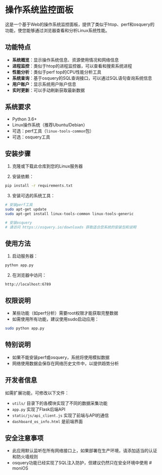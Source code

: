 # 操作系统监控面板

这是一个基于Web的操作系统监控面板，提供了类似于htop、perf和osquery的功能，使您能够通过浏览器查看和分析Linux系统性能。

## 功能特点

- **系统概览**：显示操作系统信息、资源使用情况和网络信息
- **进程监控**：类似于htop的进程监控器，可以查看和搜索系统进程
- **性能分析**：类似于perf top的CPU性能分析工具
- **系统查询**：基于osquery的SQL查询接口，可以通过SQL语句查询系统信息
- **用户账户**：显示系统用户账户信息
- **实时更新**：可以手动刷新获取最新数据

## 系统要求

- Python 3.6+
- Linux操作系统（推荐Ubuntu/Debian）
- 可选：perf工具（`linux-tools-common`包）
- 可选：osquery工具

## 安装步骤

1. 克隆或下载此仓库到您的Linux服务器

2. 安装依赖：

```bash
pip install -r requirements.txt
```

3. 安装可选的系统工具：

```bash
# 安装perf工具
sudo apt-get update
sudo apt-get install linux-tools-common linux-tools-generic

# 安装osquery
# 请访问 https://osquery.io/downloads 获取适合您系统的安装包和说明
```

## 使用方法

1. 启动服务器：

```bash
python app.py
```

2. 在浏览器中访问：

```
http://localhost:6789
```

## 权限说明

- 某些功能（如perf分析）需要root权限才能获取完整数据
- 如需使用所有功能，建议使用sudo启动应用：

```bash
sudo python app.py
```

## 特别说明

- 如果不能安装perf或osquery，系统将使用模拟数据
- 网络使用数据会保存在网络历史文件中，以提供趋势分析

## 开发者信息

如需扩展功能，可修改以下文件：

- `utils/` 目录下的各模块实现了不同的数据采集功能
- `app.py` 实现了Flask后端API
- `static/js/api_client.js` 实现了前端与API的通信
- `dashboard_os_info.html` 是前端界面

## 安全注意事项

- 此应用默认监听在所有网络接口上，如果部署在生产环境，请添加适当的认证和防火墙规则
- osquery功能已经实现了SQL注入防护，但建议仍然只在安全环境中使用 # moniOS
